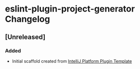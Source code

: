 <!-- Keep a Changelog guide -> https://keepachangelog.com -->

# eslint-plugin-project-generator Changelog

## [Unreleased]
### Added
- Initial scaffold created from [IntelliJ Platform Plugin Template](https://github.com/JetBrains/intellij-platform-plugin-template)
